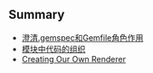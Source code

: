 ## Summary

  * [澄清.gemspec和Gemfile角色作用](gemspec.md)
  * [模块中代码的组织](modularcode.md)
  * [Creating Our Own Renderer](coor.md)